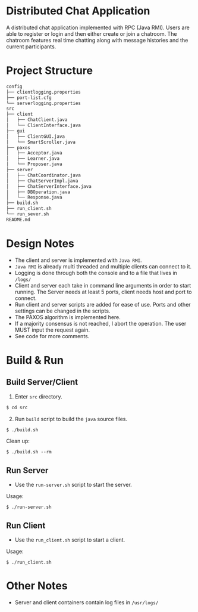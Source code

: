 # Distributed Chat Application

A distributed chat application implemented with RPC (Java RMI). Users are able to register or login and then either create or join a chatroom. The chatroom features real time chatting along with message histories and the current participants.

# Project Structure

``` bash
config
├── clientlogging.properties
├── port-list.cfg
└── serverlogging.properties
src
├── client
│   ├── ChatClient.java
│   └── ClientInterface.java
├── gui
│   ├── ClientGUI.java
│   └── SmartScroller.java
├── paxos
│   ├── Acceptor.java
│   ├── Learner.java
│   └── Proposer.java
├── server
│   ├── ChatCoordinator.java
│   ├── ChatServerImpl.java
│   ├── ChatServerInterface.java
│   ├── DBOperation.java
│   └── Response.java
├── build.sh
├── run_client.sh
└── run_sever.sh
README.md
```

# Design Notes
* The client and server is implemented with `Java RMI`.
* `Java RMI` is already multi threaded and multiple clients can connect to it.
* Logging is done through both the console and to a file that lives in `/logs/`
* Client and server each take in command line arguments in order to start running. The Server needs at least 5 ports, client needs host and port to connect.
* Run client and server scripts are added for ease of use. Ports and other settings can be changed in the scripts.
* The PAXOS algorithm is implemented here.
* If a majority consensus is not reached, I abort the operation. The user MUST input the request again.
* See code for more comments.

# Build & Run
## Build Server/Client

1. Enter `src` directory.
``` bash
$ cd src
```
2. Run `build` script to build the `java` source files.
``` bash
$ ./build.sh
```

Clean up: 
```
$ ./build.sh --rm
```
## Run Server
* Use the `run-server.sh` script to start the server.

Usage: 
```
$ ./run-server.sh
```
## Run Client
* Use the `run_client.sh` script to start a client.

Usage: 
```
$ ./run_client.sh
```

# Other Notes
* Server and client containers contain log files in `/usr/logs/`